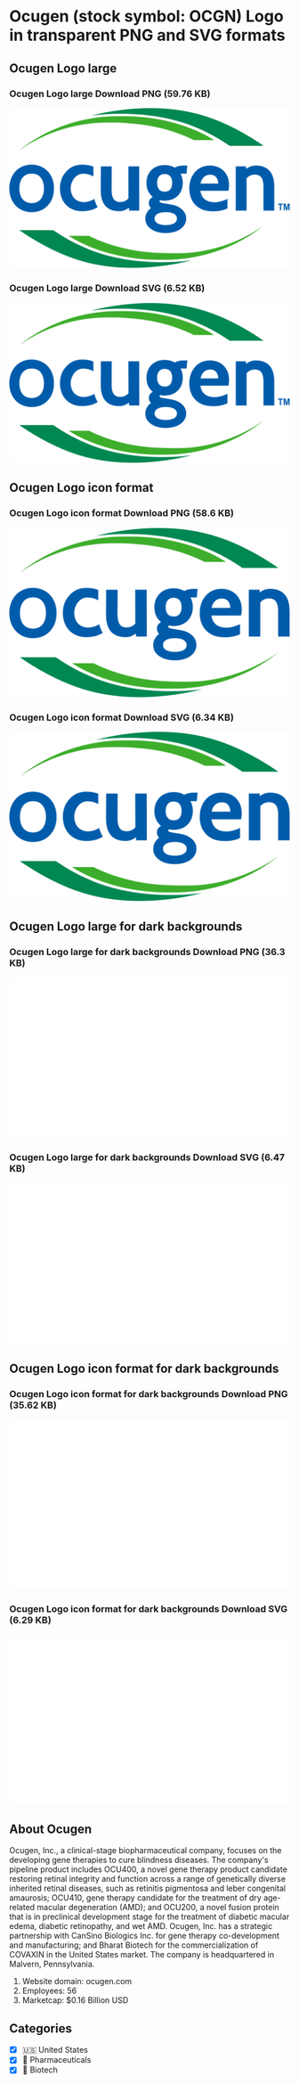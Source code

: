 # Ocugen (stock symbol: OCGN) Logo in transparent PNG and SVG formats

## Ocugen Logo large

### Ocugen Logo large Download PNG (59.76 KB)

![Ocugen Logo large Download PNG (59.76 KB)](/img/orig/OCGN_BIG-da0d039d.png)

### Ocugen Logo large Download SVG (6.52 KB)

![Ocugen Logo large Download SVG (6.52 KB)](/img/orig/OCGN_BIG-c3c1f5b4.svg)

## Ocugen Logo icon format

### Ocugen Logo icon format Download PNG (58.6 KB)

![Ocugen Logo icon format Download PNG (58.6 KB)](/img/orig/OCGN-87ae5839.png)

### Ocugen Logo icon format Download SVG (6.34 KB)

![Ocugen Logo icon format Download SVG (6.34 KB)](/img/orig/OCGN-c9a59e03.svg)

## Ocugen Logo large for dark backgrounds

### Ocugen Logo large for dark backgrounds Download PNG (36.3 KB)

![Ocugen Logo large for dark backgrounds Download PNG (36.3 KB)](/img/orig/OCGN_BIG.D-34f0537c.png)

### Ocugen Logo large for dark backgrounds Download SVG (6.47 KB)

![Ocugen Logo large for dark backgrounds Download SVG (6.47 KB)](/img/orig/OCGN_BIG.D-2653cb21.svg)

## Ocugen Logo icon format for dark backgrounds

### Ocugen Logo icon format for dark backgrounds Download PNG (35.62 KB)

![Ocugen Logo icon format for dark backgrounds Download PNG (35.62 KB)](/img/orig/OCGN.D-d8090eef.png)

### Ocugen Logo icon format for dark backgrounds Download SVG (6.29 KB)

![Ocugen Logo icon format for dark backgrounds Download SVG (6.29 KB)](/img/orig/OCGN.D-603fea98.svg)

## About Ocugen

Ocugen, Inc., a clinical-stage biopharmaceutical company, focuses on the developing gene therapies to cure blindness diseases. The company's pipeline product includes OCU400, a novel gene therapy product candidate restoring retinal integrity and function across a range of genetically diverse inherited retinal diseases, such as retinitis pigmentosa and leber congenital amaurosis; OCU410, gene therapy candidate for the treatment of dry age-related macular degeneration (AMD); and OCU200, a novel fusion protein that is in preclinical development stage for the treatment of diabetic macular edema, diabetic retinopathy, and wet AMD. Ocugen, Inc. has a strategic partnership with CanSino Biologics Inc. for gene therapy co-development and manufacturing; and Bharat Biotech for the commercialization of COVAXIN in the United States market. The company is headquartered in Malvern, Pennsylvania.

1. Website domain: ocugen.com
2. Employees: 56
3. Marketcap: $0.16 Billion USD


## Categories
- [x] 🇺🇸 United States
- [x] 💊 Pharmaceuticals
- [x] 🧬 Biotech
